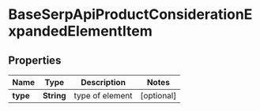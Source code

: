 # BaseSerpApiProductConsiderationExpandedElementItem


## Properties

| Name | Type | Description | Notes |
|------------ | ------------- | ------------- | -------------|
**type** | **String** | type of element |[optional]|